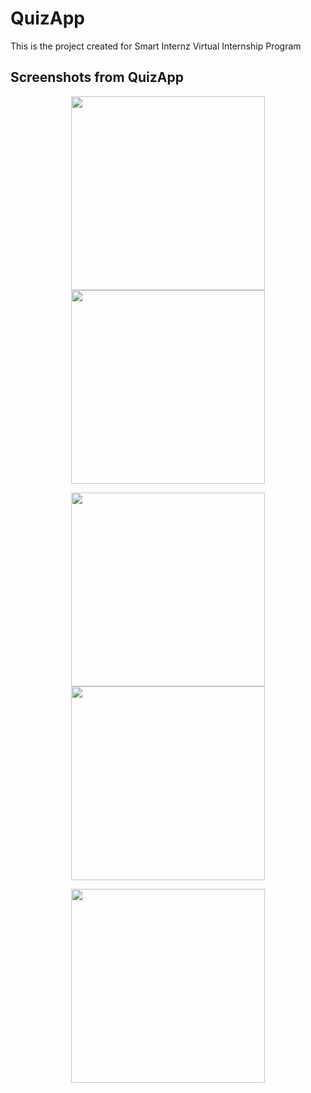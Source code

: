#  QuizApp
This is the project created for Smart Internz Virtual Internship Program
## **Screenshots from QuizApp** 
<p align="center">
<img src="https://user-images.githubusercontent.com/89773843/192142047-80684c03-0de8-4b74-a515-0d0ead434a57.png" width="310">

<img src="https://user-images.githubusercontent.com/89773843/192142120-1815cf66-9b97-445a-b669-ace239021272.png" width="310">
</P>
<p align="center">
<img src="https://user-images.githubusercontent.com/89773843/192142157-14ec3fb4-6a44-42d7-a8f9-1b319034a9a3.png" width="310">

<img src="https://user-images.githubusercontent.com/89773843/192142169-2aa79724-5024-4d8f-9741-ffc0501f7541.png" width="310">
</p>
<p align="center">

<img src="https://user-images.githubusercontent.com/89773843/192142174-3bc4a80c-ca28-4c9e-b372-8156457eb678.png" width="310">

</p>



